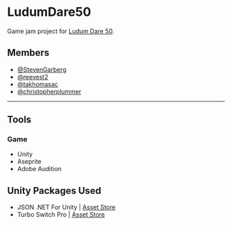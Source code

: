 # LudumDare50
Game jam project for [Ludum Dare 50](https://ldjam.com/events/ludum-dare/50).

## Members
- [@StevenGarberg](https://github.com/StevenGarberg)
- [@reevest2](https://github.com/reevest2)
- [@takhomasac](https://github.com/takhomasac)
- [@christopherplummer](https://github.com/christopherplummer)

---

## Tools
### Game
- Unity
- Aseprite
- Adobe Audition

## Unity Packages Used
- JSON .NET For Unity | [Asset Store](https://assetstore.unity.com/packages/tools/input-management/json-net-for-unity-11347)
- Turbo Switch Pro | [Asset Store](https://assetstore.unity.com/packages/tools/utilities/turbo-switch-pro-60040)

